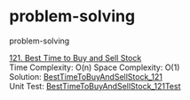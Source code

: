 # problem-solving
problem-solving

[121. Best Time to Buy and Sell Stock](https://leetcode.com/problems/best-time-to-buy-and-sell-stock/) <br>
Time Complexity: O(n)
Space Complexity: O(1) <br>
Solution: [BestTimeToBuyAndSellStock_121](src/main/java/com/extremecoder/leetcode/BestTimeToBuyAndSellStock_121.java)<br>
Unit Test: [BestTimeToBuyAndSellStock_121Test](src/test/java/leetcode/BestTimeToBuyAndSellStock_121Test.java)



